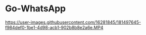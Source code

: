 # Go-WhatsApp



https://user-images.githubusercontent.com/16281845/181497645-f984def0-1be1-4d98-acb1-902b8b8e2a6e.MP4


